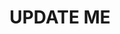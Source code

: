 ---
guid: "6D474635-70ED-4250-AE6D-43991CDC56E6"
title: UPDATE ME
description: UPDATE ME
pubDate: "Tue, 12 Dec 2023 18:00:00 -0500"
itunes-explicit: "no"
itunes-episode: 106
itunes-episodeType: full

# More info
youtube-full: UPDATE ME
discussion: UPDATE ME

# Timeline
timeline:
  - seconds: 0
    title: Intro

# File information
enclosure-url: "https://media.phor.net/csh/2023-12-12-episode-106.m4a"
enclosure-length: UPDATE ME
enclosure-type: "audio/x-m4a"
itunes-duration: UPDATE ME

# CSH information
badges:
  - type: stayed-to-end
    recipient: fulldecent
  - type: stayed-to-end
    recipient: dtedesco1
---